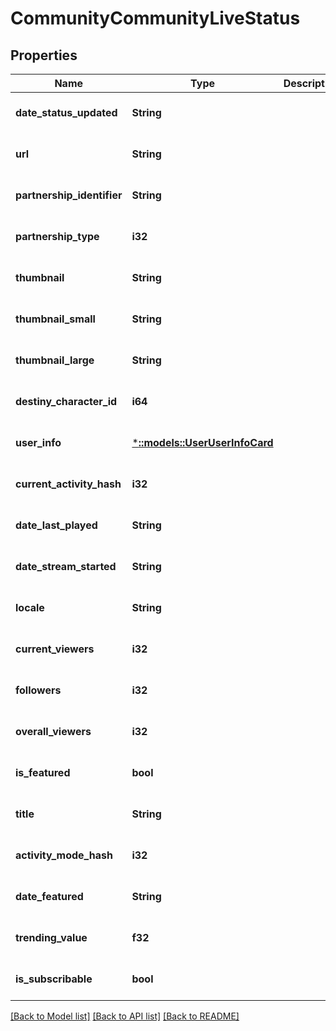 # CommunityCommunityLiveStatus

## Properties
Name | Type | Description | Notes
------------ | ------------- | ------------- | -------------
**date_status_updated** | **String** |  | [optional] [default to null]
**url** | **String** |  | [optional] [default to null]
**partnership_identifier** | **String** |  | [optional] [default to null]
**partnership_type** | **i32** |  | [optional] [default to null]
**thumbnail** | **String** |  | [optional] [default to null]
**thumbnail_small** | **String** |  | [optional] [default to null]
**thumbnail_large** | **String** |  | [optional] [default to null]
**destiny_character_id** | **i64** |  | [optional] [default to null]
**user_info** | [***::models::UserUserInfoCard**](User.UserInfoCard.md) |  | [optional] [default to null]
**current_activity_hash** | **i32** |  | [optional] [default to null]
**date_last_played** | **String** |  | [optional] [default to null]
**date_stream_started** | **String** |  | [optional] [default to null]
**locale** | **String** |  | [optional] [default to null]
**current_viewers** | **i32** |  | [optional] [default to null]
**followers** | **i32** |  | [optional] [default to null]
**overall_viewers** | **i32** |  | [optional] [default to null]
**is_featured** | **bool** |  | [optional] [default to null]
**title** | **String** |  | [optional] [default to null]
**activity_mode_hash** | **i32** |  | [optional] [default to null]
**date_featured** | **String** |  | [optional] [default to null]
**trending_value** | **f32** |  | [optional] [default to null]
**is_subscribable** | **bool** |  | [optional] [default to null]

[[Back to Model list]](../README.md#documentation-for-models) [[Back to API list]](../README.md#documentation-for-api-endpoints) [[Back to README]](../README.md)


